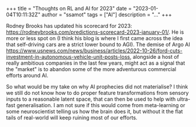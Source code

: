 +++
title = "Thoughts on RL and AI for 2023"
date = "2023-01-04T10:11:32Z"
author = "ssamot"
tags = ["AI"]
description = "..."
+++

Rodney Brooks has updated his scorecard for 2023: https://rodneybrooks.com/predictions-scorecard-2023-january-01/. He is more or less spot on (I think his blog is where I first came across the idea that self-driving cars are a strict lower bound to AGI). The demise of Argo AI https://www.usnews.com/news/business/articles/2022-10-26/ford-cuts-investment-in-autonomous-vehicle-unit-posts-loss, alongside a host of really ambitious companies in the last few years, might act as a signal that the "market" is to abandon some of the more adventurous commercial efforts around AI. 

So what would be my take on why AI prophecies did not materialise? I think we still do not know how to do proper feature transformations from sensory inputs to a reasonable latent space, that can then be used to help with ultra-fast generalisation. I am not sure if this would come from meta-learning or some neuroscientist telling us how the brain does it, but without it the flat tails of real-world will keep ruining most of our efforts. 